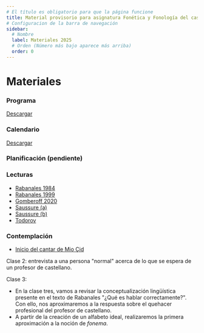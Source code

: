 ```yaml
---
# El título es obligatorio para que la página funcione
title: Material provisorio para asignatura Fonética y Fonología del castellano I USACH 2025
# Configuracion de la barra de navegación
sidebar:
  # Nombre
  label: Materiales 2025
  # Orden (Número más bajo aparece más arriba)
  order: 0
---
```

# Materiales
### Programa
[Descargar](/46202_fonet_y_fonol_I.pdf)

### Calendario
[Descargar](https://docs.google.com/spreadsheets/d/e/2PACX-1vTlXiqJd09__kZ5igtNrvHKzFkFlSs3iay_lzQwiFdnROFQMWiTdqYXg4M9bkH2zbqoZECRuYxXrFt7/pub?gid=1373650990&single=true&output=pdf)

### Planificación (pendiente)
### Lecturas

- [Rabanales 1984](/QUE_ES_HABLAR_CORRECTAMENTE(1)(1).pdf)
- [Rabanales 1999](/16_Rabanales.pdf)
- [Gomberoff 2020](/gomberoff_2020.pdf)
- [Saussure (a)](/saussure_objeto.pdf)
- [Saussure (b)](/saussure_signo.pdf)
- [Todorov](/tzvetan-todorov-el-sentido-de-los-sonidos.pdf)

### Contemplación

- [Inicio del cantar de Mio Çid](/inicio_cantar_de_mio_cid.pdf)


Clase 2: entrevista a una persona "normal" acerca de lo que se espera de un profesor de castellano.

Clase 3: 
- En la clase tres, vamos a revisar la conceptualización lingüística presente en el texto de Rabanales "¿Qué es hablar correctamente?". Con ello, nos aproximaremos a la respuesta sobre el quehacer profesional del profesor de castellano.
- A partir de la creación de un alfabeto ideal, realizaremos la primera aproximación a la noción de *fonema*.

